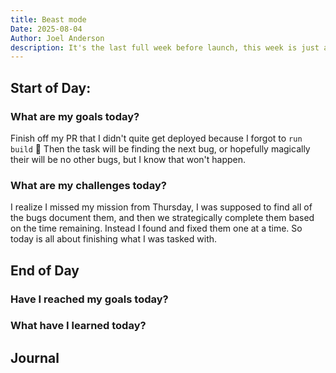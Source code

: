 ```yaml
---
title: Beast mode
Date: 2025-08-04
Author: Joel Anderson
description: It's the last full week before launch, this week is just about smashing stuff out, and hopefullyu not creating to much tech debt from just pumping it out.
---
```


## Start of Day:

### What are my goals today?
Finish off my PR that I didn't quite get deployed because I forgot to `run build` :eyes:
Then the task will be finding the next bug, or hopefully magically their will be no other bugs, but I know that won't happen.

### What are my challenges today?
I realize I missed my mission from Thursday, I was supposed to find all of the bugs document them, and then we strategically complete them based on the time remaining. Instead I found and fixed them one at a time. So today is all about finishing what I was tasked with.


## End of Day

### Have I reached my goals today?


### What have I learned today?

## Journal
